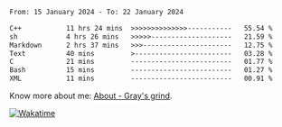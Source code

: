 <!--START_SECTION:waka-->

```txt
From: 15 January 2024 - To: 22 January 2024

C++           11 hrs 24 mins  >>>>>>>>>>>>>>-----------   55.54 %
sh            4 hrs 26 mins   >>>>>--------------------   21.59 %
Markdown      2 hrs 37 mins   >>>----------------------   12.75 %
Text          40 mins         >------------------------   03.28 %
C             21 mins         -------------------------   01.77 %
Bash          15 mins         -------------------------   01.27 %
XML           11 mins         -------------------------   00.91 %
```

<!--END_SECTION:waka-->

<!-- [![grayxu's github stats](https://github-readme-stats.vercel.app/api?username=grayxu&count_private=true&show_icons=true)](https://github.com/grayxu) -->

Know more about me: [About - Gray's grind](https://www.grayxu.cn/).
<p align="left">
  <a href="https://wakatime.com/@grayxu" target="_blank">
    <img alt="Wakatime" src="https://wakatime.com/badge/user/c69eb31e-43a1-463f-8968-c3449e386f57.svg"/>
  </a>
</p>

